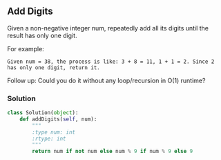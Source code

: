 ## Add Digits

Given a non-negative integer num, repeatedly add all its digits until the result has only one digit.

For example:
```
Given num = 38, the process is like: 3 + 8 = 11, 1 + 1 = 2. Since 2 has only one digit, return it.
```

Follow up:
Could you do it without any loop/recursion in O(1) runtime?

### Solution

```python
class Solution(object):
    def addDigits(self, num):
        """
        :type num: int
        :rtype: int
        """
        return num if not num else num % 9 if num % 9 else 9
```
